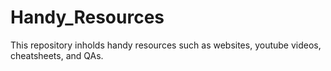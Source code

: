 # Handy_Resources

  This repository inholds handy resources such as websites, youtube videos, cheatsheets, and QAs.
